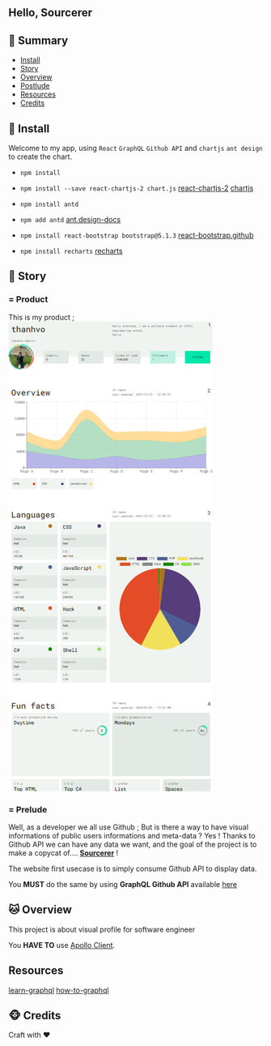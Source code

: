 <p align="center">
  <img alt="" src="./sourcerer.logo.png"">
</p>

## Hello, Sourcerer

## <a name='TOC'>🐼 Summary</a>

* [Install](#install)
* [Story](#story)
* [Overview](#overview)
* [Postlude](#postlude)
* [Resources](#resources)
* [Credits](#credits)
                                         

## <a name='install'>🦊 Install</a>

Welcome to my app, using `React` `GraphQL` `Github API` and `chartjs` `ant design` to create the chart.

* `npm install`

* `npm install --save react-chartjs-2 chart.js`
[react-chartjs-2](https://github.com/reactchartjs/react-chartjs-2)
[chartjs](https://www.chartjs.org/docs/latest/getting-started/integration.html)

* `npm install antd`
* `npm add antd`
[ant.design-docs](https://ant.design/docs/react/introduce)

* `npm install react-bootstrap bootstrap@5.1.3`
[react-bootstrap.github](https://react-bootstrap.github.io/getting-started/introduction/)

* `npm install recharts`
[recharts](https://github.com/recharts/recharts)
                                         
## <a name='story'>🐨 Story</a>

### = Product

This is my product ;<br />
![](./sourcerer.product.png)

### = Prelude

Well, as a developer we all use Github ; But is there a way to have visual informations of public users informations and meta-data ?
Yes ! Thanks to Github API we can have any data we want, and the goal of the project is to make a copycat of.... [**Sourcerer**](https://sourcerer.io/) !

The website first usecase is to simply consume Github API to display data.

You **MUST** do the same by using **GraphQL Github API** available [here](https://developer.github.com/v4/)

## <a name='overview'>🐱 Overview</a>

This project is about visual profile for software engineer<br />

You **HAVE TO** use [Apollo Client](https://www.apollographql.com/docs/react).

## <a name='resources'> Resources </a>
[learn-graphql](https://graphql.org/learn/)
[how-to-graphql](https://www.howtographql.com/basics/0-introduction/)

## <a name='credits'>🐵 Credits</a>
Craft with :heart: 
